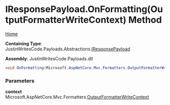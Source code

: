 # IResponsePayload\.OnFormatting\(OutputFormatterWriteContext\) Method

[Home](../../../../README.md)

**Containing Type**: JustinWritesCode\.Payloads\.Abstractions\.[IResponsePayload](../README.md)

**Assembly**: JustinWritesCode\.Payloads\.dll

```csharp
void OnFormatting(Microsoft.AspNetCore.Mvc.Formatters.OutputFormatterWriteContext context)
```

### Parameters

**context** &ensp; Microsoft\.AspNetCore\.Mvc\.Formatters\.[OutputFormatterWriteContext](https://docs.microsoft.com/en-us/dotnet/api/microsoft.aspnetcore.mvc.formatters.outputformatterwritecontext)